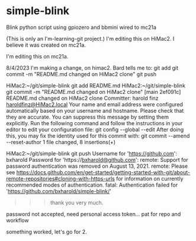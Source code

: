 # simple-blink
Blink python script using gpiozero and bbmini wired to mc21a

(This is only an I'm-learning-git project.) 
I'm editing this on HiMac2.  I believe it was created on mc21a.

I'm editing this on mc21a.  

8/4/2023
I'm making a change, on himac2.  Bard tells me to:
git add <file-name>
git commit -m "README.md changed on HiMac2 clone"
git push

HiMac2:~/git/simple-blink git add README.md
HiMac2:~/git/simple-blink git commit -m "README.md changed on HiMac2 clone"
[main 2ef091c] README.md changed on HiMac2 clone
 Committer: harold finz <haroldfinz@HiMac2.local>
Your name and email address were configured automatically based
on your username and hostname. Please check that they are accurate.
You can suppress this message by setting them explicitly. Run the
following command and follow the instructions in your editor to edit
your configuration file:
    git config --global --edit
After doing this, you may fix the identity used for this commit with:
    git commit --amend --reset-author
 1 file changed, 8 insertions(+)

HiMac2:~/git/simple-blink git push
Username for 'https://github.com': bxharold
Password for 'https://bxharold@github.com':
remote: Support for password authentication was removed on August 13, 2021.
remote: Please see https://docs.github.com/en/get-started/getting-started-with-git/about-remote-repositories#cloning-with-https-urls for information on currently recommended modes of authentication.
fatal: Authentication failed for 'https://github.com/bxharold/simple-blink/'

>>> thank you very much.

password not accepted, need personal access token...
pat for repo and workflow

something worked, let's go for 2.



